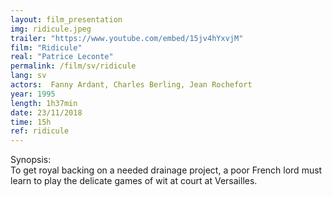 ```yaml
---
layout: film_presentation
img: ridicule.jpeg
trailer: "https://www.youtube.com/embed/15jv4hYxvjM"
film: "Ridicule"
real: "Patrice Leconte"
permalink: /film/sv/ridicule
lang: sv
actors:  Fanny Ardant, Charles Berling, Jean Rochefort
year: 1995
length: 1h37min
date: 23/11/2018
time: 15h
ref: ridicule
---
```



<span class="name"> Synopsis:</span> <br/>
<span class="resumefilm"> To get royal backing on a needed drainage project, a poor French lord must learn to play the delicate games of wit at court at Versailles.  </span>
